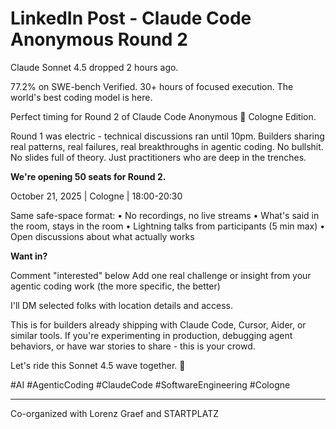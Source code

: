 # LinkedIn Post - Claude Code Anonymous Round 2

Claude Sonnet 4.5 dropped 2 hours ago.

77.2% on SWE-bench Verified.
30+ hours of focused execution.
The world's best coding model is here.

Perfect timing for Round 2 of Claude Code Anonymous 💒 Cologne Edition.

Round 1 was electric - technical discussions ran until 10pm. Builders sharing real patterns, real failures, real breakthroughs in agentic coding. No bullshit. No slides full of theory. Just practitioners who are deep in the trenches.

**We're opening 50 seats for Round 2.**

October 21, 2025 | Cologne | 18:00-20:30

Same safe-space format:
• No recordings, no live streams
• What's said in the room, stays in the room
• Lightning talks from participants (5 min max)
• Open discussions about what actually works

**Want in?**

Comment "interested" below
Add one real challenge or insight from your agentic coding work (the more specific, the better)

I'll DM selected folks with location details and access.

This is for builders already shipping with Claude Code, Cursor, Aider, or similar tools. If you're experimenting in production, debugging agent behaviors, or have war stories to share - this is your crowd.

Let's ride this Sonnet 4.5 wave together. 🚀

#AI #AgenticCoding #ClaudeCode #SoftwareEngineering #Cologne

---

Co-organized with Lorenz Graef and STARTPLATZ